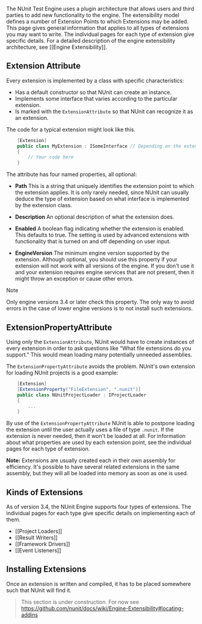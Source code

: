 The NUnit Test Engine uses a plugin architecture that allows users and third parties to add new functionality to the engine. The extensibility model defines a number of Extension Points to which Extensions may be added. This page gives general information that applies to all types of extensions you may want to write. The individual pages for each type of extension give specific details. For a detailed description of the engine extensibility architecture, see [[Engine Extensibility]].

## Extension Attribute

Every extension is implemented by a class with specific characteristics:
 * Has a default constructor so that NUnit can create an instance.
 * Implements some interface that varies according to the particular extension.
 * Is marked with the `ExtensionAttribute` so that NUnit can recognize it as an extension.

The code for a typical extension might look like this.

```csharp
    [Extension]
    public class MyExtension : ISomeInterface // Depending on the extension point
    {
        // Your code here
    }
```

The attribute has four named properties, all optional:

* **Path** This is a string that uniquely identifies the extension point to which the extension applies. It is only rarely needed, since NUnit can usually deduce the type of extension based on what interface is implemented by the extension class.

* **Description** An optional description of what the extension does.

* **Enabled** A boolean flag indicating whether the extension is enabled. This defaults to true. The setting is used by advanced extensions with functionality that is turned on and off depending on user input.

* **EngineVersion** The minimum engine version supported by the extension. Although optional, you should use this property if your extension will not work with all versions of the engine. If you don't use it and your extension requires engine services that are not present, then it might throw an exception or cause other errors.

> [!NOTE]
> Only engine versions 3.4 or later check this property. The only way to avoid errors in the case of lower engine versions is to not install such extensions.

## ExtensionPropertyAttribute

Using only the `ExtensionAttribute`, NUnit would have to create instances of every extension in order to ask questions like "What file extensions do you support." This would mean loading many potentially unneeded assemblies.

The `ExtensionPropertyAttribute` avoids the problem. NUnit's own extension for loading NUnit projects is a good example:

```csharp
    [Extension]
    [ExtensionProperty("FileExtension", ".nunit")]
    public class NUnitProjectLoader : IProjectLoader
    {
        ...
    }
```

By use of the `ExtensionPropertyAttribute` NUnit is able to postpone loading the extension until the user actually uses a file of type `.nunit`. If the extension is never needed, then it won't be loaded at all. For information about what properties are used by each extension point, see the individual pages for each type of extension.

**Note:** Extensions are usually created each in their own assembly for efficiency. It's possible to have several related extensions in the same assembly, but they will all be loaded into memory as soon as one is used.

## Kinds of Extensions

As of version 3.4, the NUnit Engine supports four types of extensions. The individual pages for each type give specific details on implementing each of them.

* [[Project Loaders]]
* [[Result Writers]]
* [[Framework Drivers]]
* [[Event Listeners]]

## Installing Extensions

Once an extension is written and compiled, it has to be placed somewhere such that NUnit will find it.

 > This section is under construction. For now see https://github.com/nunit/docs/wiki/Engine-Extensibility#locating-addins
